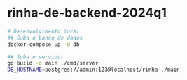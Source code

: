 # rinha-de-backend-2024q1


```sh
# Desenvolvimento local
## Suba o banco de dados
docker-compose up -d db

## Suba o servidor
go build -o main ./cmd/server
DB_HOSTNAME=postgres://admin:123@localhost/rinha ./main
```